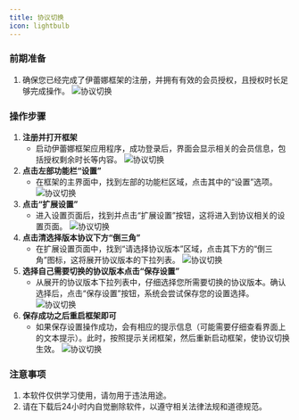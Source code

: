 ```yaml
---
title: 协议切换
icon: lightbulb
---
```

### 前期准备
1. 确保您已经完成了伊蕾娜框架的注册，并拥有有效的会员授权，且授权时长足够完成操作。
![协议切换](https://pan.xiyanet.top/f/dzLuA/01.png)
### 操作步骤
1. **注册并打开框架**
    - 启动伊蕾娜框架应用程序，成功登录后，界面会显示相关的会员信息，包括授权剩余时长等内容。
    ![协议切换](https://pan.xiyanet.top/f/dzLuA/01.png)
2. **点击左部功能栏“设置”**
    - 在框架的主界面中，找到左部的功能栏区域，点击其中的“设置”选项。
    ![协议切换](https://pan.xiyanet.top/f/VKYio/02.png)
3. **点击“扩展设置”**
    - 进入设置页面后，找到并点击“扩展设置”按钮，这将进入到协议相关的设置页面。
    ![协议切换](https://pan.xiyanet.top/f/Jekfn/03.png)
4. **点击清选择版本协议下方“倒三角”**
    - 在扩展设置页面中，找到“请选择协议版本”区域，点击其下方的“倒三角”图标，这将展开协议版本的下拉列表。
    ![协议切换](https://pan.xiyanet.top/f/k2VU6/04.png)
5. **选择自己需要切换的协议版本点击“保存设置”**
    - 从展开的协议版本下拉列表中，仔细选择您所需要切换的协议版本。确认选择后，点击“保存设置”按钮，系统会尝试保存您的设置选择。
    ![协议切换](https://pan.xiyanet.top/f/0Vpf5/05.png)
6. **保存成功之后重启框架即可**
    - 如果保存设置操作成功，会有相应的提示信息（可能需要仔细查看界面上的文本提示）。此时，按照提示关闭框架，然后重新启动框架，使协议切换生效。
    ![协议切换](https://pan.xiyanet.top/f/j90Fy/06.png)

### 注意事项
1. 本软件仅供学习使用，请勿用于违法用途。
2. 请在下载后24小时内自觉删除软件，以遵守相关法律法规和道德规范。